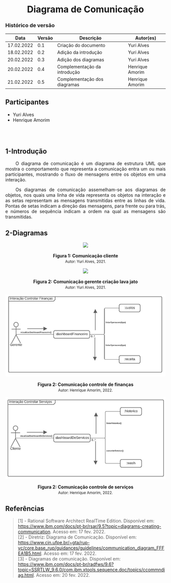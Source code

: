 # <center> Diagrama de Comunicação

### Histórico de versão<br>

| Data       | Versão | Descrição            | Autor(es)  |
| ---------- | ------ | -------------------- | ---------- |
| 17.02.2022 | 0.1    | Criação do documento | Yuri Alves |
| 18.02.2022 | 0.2    | Adição da introdução | Yuri Alves |
| 20.02.2022 | 0.3    | Adição dos diagramas | Yuri Alves |
| 20.02.2022 | 0.4    | Complementação da introdução | Henrique Amorim |
| 21.02.2022 | 0.5    | Complementação dos diagramas | Henrique Amorim |


## Participantes

-   Yuri Alves
-   Henrique Amorim

<br><br>

## 1-Introdução

<div align="justify"> 
    <p style="text-indent: 2rem;">
        O diagrama de comunicação é um diagrama de estrutura UML que mostra o comportamento que representa a comunicação entra um ou mais participantes, mostrando o fluxo de mensagens entre os objetos em uma interação.
    </p>
    <p style="text-indent: 2rem;">
        Os diagramas de comunicação assemelham-se aos diagramas de objetos, nos quais uma linha de vida representa os objetos na interação e as setas representam as mensagens transmitidas entre as linhas de vida. Pontas de setas indicam a direção das mensagens, para frente ou para trás, e números de sequência indicam a ordem na qual as mensagens são transmitidas.
    </p>
</div>

## 2-Diagramas

<p align='center'>
    <img src='../assets/img/comunicacao/comunicationClient.png'>
    <figcaption align='center'>
        <b>Figura 1: Comunicação cliente</b>
        <br>
        <small>Autor: Yuri Alves, 2021.</small>
    </figcaption>
</p>

<p align='center'>
    <img src='../assets/img/comunicacao/comunicationManager.png'>
    <figcaption align='center'>
        <b>Figura 2: Comunicação gerente criação lava jato</b>
        <br>
        <small>Autor: Yuri Alves, 2021.</small>
    </figcaption>
</p>

<p align='center'>
    <img src='./assets/img/comunicacao/comunicacaoFinancas.png'>
    <figcaption align='center'>
        <b>Figura 2: Comunicação controle de finanças</b>
        <br>
        <small>Autor: Henrique Amorim, 2022.</small>
    </figcaption>
</p>

<p align='center'>
    <img src='./assets/img/comunicacao/comunicacaoServicos.png'>
    <figcaption align='center'>
        <b>Figura 2: Comunicação controle de serviços</b>
        <br>
        <small>Autor: Henrique Amorim, 2022.</small>
    </figcaption>
</p>

## Referências

> [1] - Rational Software Architect RealTime Edition. Disponível em: <https://www.ibm.com/docs/pt-br/rsar/9.5?topic=diagrams-creating-communication>. Acesso em: 17 fev. 2022. <br>
> [2] - Diretriz: Diagrama de Comunicação. Disponível em: <https://www.cin.ufpe.br/~gta/rup-vc/core.base_rup/guidances/guidelines/communication_diagram_FFFEA1B5.html>. Acesso em: 17 fev. 2022. <br>
> [3] - Diagramas de comunicação. Disponível em: <https://www.ibm.com/docs/pt-br/radfws/9.6?topic=SSRTLW_9.6.0/com.ibm.xtools.sequence.doc/topics/ccommndiag.html>. Acesso em: 20 fev. 2022. <br>
